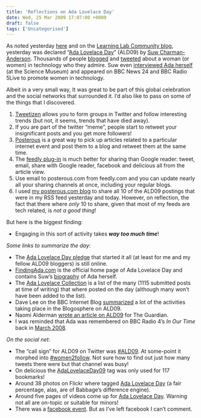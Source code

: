 ```yaml
---
title: 'Reflections on Ada Lovelace Day'
date: Wed, 25 Mar 2009 17:07:00 +0000
draft: false
tags: ['Uncategorised']
---
```


As noted yesterday [here](http://crispyj2.blogspot.com/2009/03/grace-hopper.html) and on the [Learning Lab Community blog](http://llcommunity.blogspot.com/2009/03/ada-lovelace-day.html "Ada Lovelace Day at the Swansea Leaning Lab"), yesterday was declared “[Ada Lovelace Day](http://findingada.com/ "FindingAda.com")” (ALD09) by [Suw Charman-Anderson](http://suw.org.uk/). Thousands of people [blogged](http://ada.pint.org.uk/ "The Ada Lovelace Day Collection") and [tweeted](http://search.twitter.com/search?q=%23ald09 "#ADA09 on Twitter") about a woman (or women) in technology who they admire. Suw even [interviewed Ada herself](http://suw.org.uk/2009/03/24/an-interview-with-ada-lovelace/) (at the Science Museum) and appeared on BBC News 24 and BBC Radio 5Live to promote women in technology.

Albeit in a very small way, It was great to be part of this global celebration and the social networks that surrounded it. I’d also like to pass on some of the things that I discovered.

1.  [Tweetizen](http://www.tweetizen.com/) allows you to form groups in Twitter and follow interesting trends (but not, it seems, trends that have died away).
2.  If you are part of the twitter “meme”, people start to retweet your insignificant posts and you get more followers!
3.  [Posterous](http://posterous.com/) is a great way to pick up articles related to a particular internet event and post them to a blog and retweet them at the same time.
4.  The [feedly plug-in](http://www.feedly.com/) is much better for sharing than Google reader: tweet, email, share with Google reader, facebook and delicious all from the article view.
5.  Use email to posterous.com from feedly.com and you can update nearly all your sharing channels at once, including your regular blogs.
6.  I used [my posterous.com blog](http://cpjobling.posterous.com/) to share all 10 of the ALD09 postings that were in my RSS feed yesterday and today. However, on reflection, the fact that there where _only_ 10 to share, given that most of my feeds are tech related, is _not a good thing_!

But here is the biggest finding:

*   Engaging in this sort of activity takes **_way too much time_**!

_Some links to summarize the day_:

*   The [Ada Lovelace Day pledge](http://www.pledgebank.com/AdaLovelaceDay) that started it all (at least for me and my fellow ALD09 bloggers) is still online.
*   [FindingAda.com](http://findingada.com/) is the official home page of Ada Lovelace Day and contains Suw’s [biography](http://findingada.com/who-was-ada/ "Who was Ada?") of Ada herself.
*   The [Ada Lovelace Collection](http://ada.pint.org.uk/list.php) is a list of the many (1115 submitted posts at time of writing) that where posted on the day (although many won’t have been added to the list).
*   Dave Lee on the BBC Internet Blog [summarized](http://www.bbc.co.uk/blogs/bbcinternet/2009/03/ada_lovelace_day.html) a lot of the activities taking place in the Blogosphere on ALD09.
*   Naomi Alderman [wrote an article on ALD09](http://www.guardian.co.uk/technology/2009/mar/24/ada-lovelace-day) for The Guardian.
*   I was reminded that Ada was remembered on BBC Radio 4’s _In Our Time_ back in [March 2008](http://www.bbc.co.uk/radio4/history/inourtime/inourtime_20080306.shtml).

_On the social net_:

*   The “call sign” for ALD09 on Twitter was [#ALD09](http://search.twitter.com/search?q=%23ald09). At some-point it morphed into [#women2follow](http://www.blogger.com/post-edit.g?blogID=6991676&postID=2986802795858150137#women2follow). Not sure how to find out just how many tweets there were but that channel was busy!
*   On delicious the [AdaLovelaceDay09](http://delicious.com/tag/AdaLovelaceDay09) tag was only used for 117 bookmarks!
*   Around 38 photos on Flickr where tagged [Ada Lovelace Day](http://www.flickr.com/search/?q=ada+lovelace+day) (a fair percentage, alas, are of Babbage’s difference engine).
*   Around five pages of videos come up for [Ada Lovelace Day](http://www.youtube.com/results?search_type=&search_query=ada+lovelace+day&aq=f). Warning not all are on-topic or suitable for minors!
*   There was a [facebook event](http://www.facebook.com/event.php?eid=47550446005). But as I’ve left facebook I can’t comment.